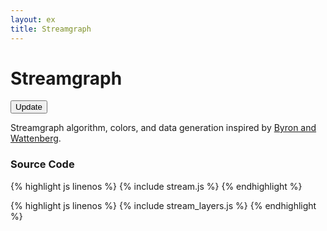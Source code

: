 ```yaml
---
layout: ex
title: Streamgraph
---
```


# Streamgraph

<div class="gallery" id="chart">
  <button class="first last" onclick="transition()">
    Update
  </button><p/>
</div>

<link type="text/css" rel="stylesheet" href="stream.css"/>
<link type="text/css" rel="stylesheet" href="button.css"/>
<script type="text/javascript" src="../d3.layout.js?2.4.2"> </script>
<script type="text/javascript" src="stream_layers.js"> </script>
<script type="text/javascript" src="stream.js"> </script>

Streamgraph algorithm, colors, and data generation inspired by
[Byron and Wattenberg](http://www.leebyron.com/else/streamgraph/).

### Source Code

{% highlight js linenos %}
{% include stream.js %}
{% endhighlight %}

{% highlight js linenos %}
{% include stream_layers.js %}
{% endhighlight %}
